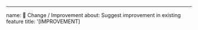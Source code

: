 <!--- Provide a general summary of the issue in the Title above -->
---
name: 🧰 Change / Improvement about: Suggest improvement in existing feature title: '[IMPROVEMENT] <title>'
labels: enhancement assignees: ''

---

# 🧰 Change / Improvement

## Expected Behavior

<!--- Tell us how it should work -->

## Current Behavior

<!--- Explain the difference from current behavior -->

## Context

<!--- How has this issue affected you? What are you trying to accomplish? -->
<!--- Providing context helps us come up with a solution that is most useful in the real world -->

## Your Environment

<!--- Include as many relevant details about the environment you experienced the bug in -->

* Version used:
* Operating System and version:
  * [ ] Windows
  * [ ] Mac OS
  * [ ] Linux

[//]: # (## Possible Solution)
<!--- Not obligatory, but suggest a fix/reason for the bug, -->
<!--- or ideas how to implement the addition or change -->
